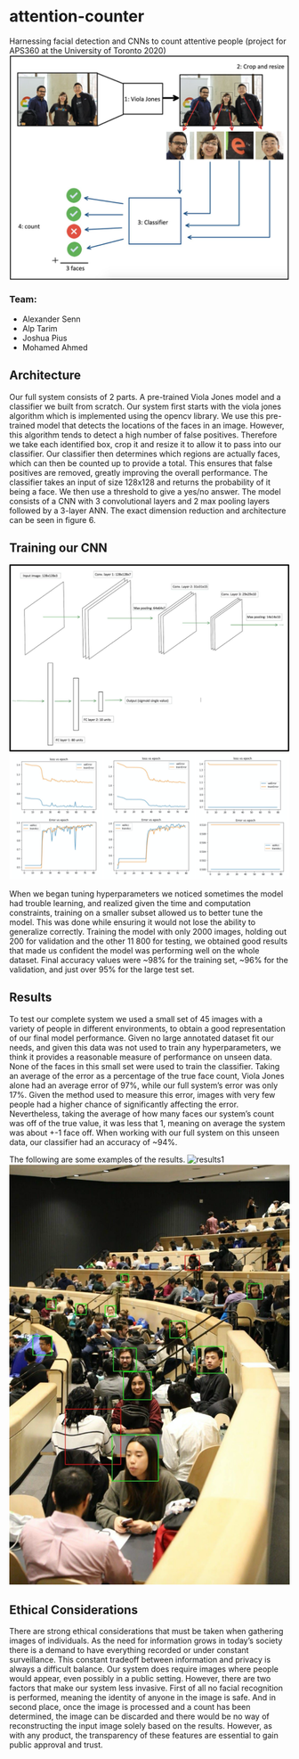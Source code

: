 # attention-counter
Harnessing facial detection and CNNs to count attentive people (project for APS360 at the University of Toronto 2020)
![model-outline](modelOutline.png)

### Team:
* Alexander Senn
* Alp Tarim
* Joshua Pius
* Mohamed Ahmed

## Architecture
Our full system consists of 2 parts. A pre-trained Viola Jones model and a classifier we built from scratch.
Our system first starts with the viola jones algorithm which is implemented using the opencv library. We use this pre-trained model that detects the locations of the faces in an image. However, this algorithm tends to detect a high number of false positives.
Therefore we take each identified box, crop it and resize it to allow it to pass into our classifier. Our classifier then determines which regions are actually faces, which can then be counted up to provide a total. This ensures that false positives are removed, greatly improving the overall performance.
The classifier takes an input of size 128x128 and returns the probability of it being a face. We then use a threshold to give a yes/no answer. The model consists of a CNN with 3 convolutional layers and 2 max pooling layers followed by a 3-layer ANN. The exact dimension reduction and architecture can be seen in figure 6.

## Training our CNN
![Layer-diagram](CNNlayers.png)
![training-results](training-results.png)

When we began tuning hyperparameters we noticed sometimes the model had trouble learning, and realized given the time and computation constraints, training on a smaller subset allowed us to better tune the model. This was done while ensuring it would not lose the ability to generalize correctly.
Training the model with only 2000 images, holding out 200 for validation and the other 11 800 for testing, we obtained good results that made us confident the model was performing well on the whole dataset. Final accuracy values were ~98% for the training set, ~96% for the validation, and just over 95% for the large test set.

## Results
To test our complete system we used a small set of 45 images with a variety of people in different environments, to obtain a good representation of our final model performance. Given no large annotated dataset fit our needs, and given this data was not used to train any hyperparameters, we think it provides a reasonable measure of performance on unseen data. None of the faces in this small set were used to train the classifier.
Taking an average of the error as a percentage of the true face count, Viola Jones alone had an average error of 97%, while our full system’s error was only 17%. Given the method used to measure this error, images with very few people had a higher chance of significantly affecting the error. Nevertheless, taking the average of how many faces our system’s count was off of the true value, it was less that 1, meaning on average the system was about +-1 face off.
When working with our full system on this unseen data, our classifier had an accuracy of ~94%.

The following are some examples of the results.
![results1](results1.png)
![results2](results2.png)

## Ethical Considerations
There are strong ethical considerations that must be taken when gathering images of individuals. As the need for information grows in today’s society there is a demand to have everything recorded or under constant surveillance. This constant tradeoff between information and privacy is always a difficult balance. Our system does require images where people would appear, even possibly in a public setting. However, there are two factors that make our system less invasive. First of all no facial recognition is performed, meaning the identity of anyone in the image is safe. And in second place, once the image is processed and a count has been determined, the image can be discarded and there would be no way of reconstructing the input image solely based on the results. However, as with any product, the transparency of these features are essential to gain public approval and trust.
